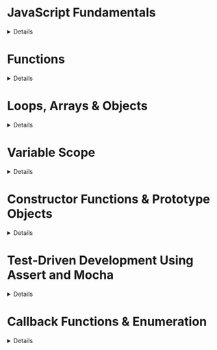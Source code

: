 # JavaScript Fundamentals


<details>
<details>
<summary>
Variables
</summary>
JavaScript, like other programming languages, allows us to declare variables and assign values to them, so that we can reference them later.

We declare variables using the keyword `var`:

```js
var name = "Mickey";
```

Notice that we end each line with a semicolon to tell the JavaScript runtime that it has reached the end of our statement.

JavaScript has a feature called automatic semicolon insertion which means that semicolons are optional for the most part. We will be writing our semicolons manually for the duration of this course however, as it's important to know where they do and don't belong.
</details>
<details>
<summary>
Dynamic Typing
</summary>

Dynamically typed languages type check at run time, in contrast to statically typed languages which type check at compile time. Type checking is the verification of a value's type, so that the environment can determine which operations are safe or unsafe. For example, whether or not it is safe to call a particular method on it.

> Instructor note: Ask the class...

Knowing that JavaScript is dynamically typed, what would we expect to happen if we reassign the value of the following variable `greeting` to be a number?

<details>
<br>

<summary>
Answer
</summary>

The JavaScript runtime will decide which type to use when the code runs. So while the value of `greeting` is initially a string, it can be reassigned to be a number.

```js
var greeting = "hello";
greeting = 5;
console.log(greeting);
// -> 5
```

</details>
<br>
</details>

### Data Types

check the data type of a value using the `typeof` operator

<details>
<summary>
Number
</summary>

Number is the only numerical data type in JavaScript. It does not differentiate between whole and decimal numbers.


The standard arithmetic operators are available to us:

- Addition `+`
- Subtraction `-`
- Multiplication `*`
- Division `/`
- Exponentiation `**`
- Remainder `%`
</details>
<details>
<summary>
String
</summary>

Strings can be declared with:

- double quotation marks (`"`)
- single quotation marks (`'`)
- backticks (`` ` ``)

We can also use the `String()` function to convert non-string values to strings.

```js
String(5);
// -> '5'
```

We can use the `+` operator to concatenate strings.


Using backticks to declare a string allows us to use string interpolation.

```js
var name = "Donald";
`Hello, ${name}`;
// -> 'Hello, Donald'
```

</details>
<details>
<summary>
Null
</summary>

The `null` value is used when a value is deliberately absent. A database might return `null` if you are trying to fetch a record that doesn't exist or you might return `null` from a search function when it finds no matches.
</details>
<details>
<summary>
Undefined
</summary>
Undefined is the default value and type of declared variables where no value has been assigned.

```js
var myVariable;

myVariable;
// -> undefined

typeof myVariable;
// -> 'undefined'
```

`undefined` is different from `ReferenceError`, which is the error we get when trying to use a variable that hasn't been declared.

```js
bananas;
// -> ReferenceError: bananas is not defined
```

`NaN` is Not-A-Number. It is of type of number but has no numerical value. We get `NaN` when we perform some illegal mathematical operations. A numerical value `+ undefined` is probably the most common operation that results in `NaN`. This might happen if you try to access a value that you believe is a number but is actually `undefined`.

```js
undefined + 1;
// -> NaN
```
</details>
<details>
<summary>
Boolean
</summary>

A `Boolean` has one of two values, either true or false. Like in other languages the key role of the `Boolean` values is for control flow.

</details>
<details>
<summary>
Symbol
</summary>

In newer versions of JavaScript, we have a new type of primitive: `Symbol`. They are not widely used yet, and you will see them far less frequently than the other types of primitive we have looked at.

They function quite differently from symbols that you might have seen in other languages. In JavaScript, they are primarily used to create unique keys within key-value pairs.
</details>

### Control Flow

<details>
<summary>
Conditionals
</summary>

As with other programming languages, JavaScript allows us to write conditionals. This is the syntax for the `if` statement:

```js

if (first expression) {
  statement to run if first expression evaluated as true
}
else if (second expression) {
  statement to run if second expression evaluated as true
}
else {
  statement to run if all other expressions evaluated as false
}



if (1 > 0) {
  var message = "1 is greater than 0";
}
else if (1 == 0) {
  var message = "1 is equal to 0";
}
else {
  var message = "1 is not greater than 0";
}
```

We can output the value of message using `console.log()`

```js
// ...

console.log("message", message) // NEW
```

> It's good practice to pass a string label to `console.log()` as the first argument to more easily identify the output.

We can run the file using Node.

```sh
node control_flow.js
```

</details>
<details>
<summary>
Short-circuiting
</summary>

JavaScript employs short-circuiting. This means that in the above `if` statement, as the first condition is satisfied, the `else if` and `else` conditions and associated code blocks are never executed.

</details>
<details>
<summary>
Truthy and Falsy Values
</summary>

While we know that the boolean values are true or false, we often want to evaluate a non-boolean value as true or false when working with control flow. For example, as an `if` statement expects a boolean value as its condition, whatever you pass to it will be coerced to either `true` or `false`. `null` is a falsy value so will be coerced to `false`.

```js
// control_flow.js

if (null) {
  console.log('This will never happen.');
}
```

When we are learning a language we need to know which expressions and non-boolean values evaluate as `true` and which evaluate as `false`. The result of these evaluations are called the 'truthy' and 'falsy' values and are different for different languages.

</details>



### Equality

<details>
<summary>
Strict Equality (`===`)
</summary>

The triple equals (strict equality) operator compares for equality by checking if both the type and value are the same.
</details>
<details>
<summary>
Loose Equality (`==`)
</summary>


The double equals (abstract or loose equality) operator compares for equality *after* having coerced the values to a common type. This is a product of JavaScript being a weakly typed language, as previously discussed.

Because loose equality can cause unexpected behaviour, unless you have a good reason, it is good practice to use the triple equals (`===`), which only evaluates to true if both the value and the type match.
</details>
<details>
<summary>
Logical Operators
</summary>

We can use the logical operators 'and' (`&&`) and 'or' (`||`) to make logic expressions.

```js
(1+1 === 2) && (1+1 === 4); // -> false
(1+1 === 2) || (1+1 === 4); // -> true
```
We can also use `!` for "not".

```js
!true;
// -> false
```

Short-circuiting also applied to the logical operators. This means that if the first expression in an `&&` statement evaluates to false, JavaScript does not bother evaluating the second expression, because the statement will evaluate to false regardless.

Similarly, if the first expression in an `||` statement is true, JavaScript does not bother evaluating the second expression, because the statement will evaluate to true regardless.
</details>
<br>
<br>
<br>

</details>

# Functions
<details>
<details>
<summary>
Named Function Declarations
</summary>

To declare the function we use the `function` keyword followed by a name for the function and brackets (`()`). Then braces are used to define the function body. To return a value from our function we use the `return` keyword.

```js
function sayHello() {
  return 'Hello World!';
}
```

We make the code inside the function run by referring to it by it's name and using brackets `()` to invoke / call it: `sayHello()`.

```js
function sayHello() {
  return 'Hello World!';
}
console.log('sayHello message:', sayHello());
// -> sayHello message: Hello World!
```
</details>
<details>
<summary>
Arguments and Parameters
</summary>

To use the argument inside our function we need to declare a parameter.

```js
function sayHello(name) { // MODIFIED
  return `Hello ${name}!`; // MODIFIED
}

console.log('sayHello message:', sayHello('Danielle'));
// -> sayHello message: Hello Danielle!
```


### Default Parameters

```js
function sayHello(name = 'World') { // MODIFIED
  return `Hello ${name}!`;
}

console.log('sayHello with no arguments:', sayHello());
// -> sayHello with no arguments: Hello World!
```

We can add more parameters by listing them between the brackets `()`, separated by commas `,`.

```js
function sayHello(greeting, name = 'World') { // MODIFIED
  return `${greeting} ${name}!`;
}
console.log('sayHello message:', sayHello('Hi', 'Danielle')); // MODIFIED
// -> sayHello message: Hi Danielle!
```
Note: We have put the default parameter second, so that if only one argument is passed, the argument will be treated as `greeting`, and `World!` with be used as the value for `name`.

### Hoisting

A slightly strange feature of the named `function` declaration is that the `function` declaration is "hoisted". This means that when the JavaScript interpreter parses the code, and just before it actually runs, it essentially moves the function declaration to the top of the file. This means that we can use our function before it is declared.

```js
console.log('sayHello message:', sayHello('Danielle', 'Hi')); // MODIFIED
// -> sayHello message: Hi Danielle!

function sayHello(name = 'World', greeting) { // MODIFIED
  return `${greeting} ${name}!`;
}
```
</details>
<details>
<summary>
Anonymous Function Expressions
</summary>


 Functions are first-class objects. This means, like numbers, strings, arrays or objects, we can store functions in variables, put them in arrays or objects. We can also call methods on functions, pass functions into functions as arguments and even `return` a function from another function.

```js
var add = function (firstNumber, secondNumber) {
  return firstNumber + secondNumber;
}

console.log('1 + 3 with add:', add(1, 3));
// -> 1 + 3 with add: 4
```

Since we can store function objects in variables, we can refer to them later by the name of the variable, so in this case, the function name is optional. This is called an "anonymous" function expression.

</details>
<details>
<summary>
Arrow Functions
</summary>


```js
var multiply = (firstNumber, secondNumber) => {
  return firstNumber * secondNumber;
}
console.log('multiply 2 by 5:', multiply(2, 5));
// -> multiply 2 by 5: 10
```

This time the `function` keyword is dropped and an arrow function has a "fat arrow" (`=>`). This forms an anonymous function expression: `() => {}`. Arrow functions are _always_ anonymous, they cannot be named. If we want to refer to them later they must be assigned into a variable.

### Implicit Return

When our arrow function's body only contains a single expression, we can write it on one line and omit the `return` keyword and the braces. The function will implicitly return the expression the arrow is pointing to.

```js
var multiply = (firstNumber, secondNumber) => firstNumber * secondNumber; // MODIFIED
console.log('multiply 2 by 5:', multiply(2, 5));
```

`multiply`'s body only has one expression, `firstNumber * secondNumber`, which is evaluated and returned implicitly. This makes writing simple function very concise.

</details>
<br>
<br>
</details>

# Loops, Arrays & Objects
<details>
In JavaScript, _all_ objects inherently store their data in a key-value pair structure. So these are simply called objects.
<details>
<summary>
Arrays
</summary>


```js
var sports = [];
```

To put data in our array as we create it, we list the values separated by commas. (`,`)

```js
var sports = ['football', 'tennis', 'rugby']; // UPDATED
```

### Array Methods

We can add a new element to the end of our array with the `push` method.

```js
sports.push('curling');
console.log( sports );

// -> [ 'football', 'tennis', 'curling' ]
```

We can get the current number of elements with the `length` property, subtract one, and get the index of the last element.

```js
var lastSport = sports[sports.length - 1];
console.log(lastSport);

// -> darts
```

Let's get rid of that last item, with the `pop` method.

```js
sports.pop();
console.log(sports);

// -> [ 'football', 'tennis', 'rugby', 'curling', 'snooker' ]
```

`pop` also returns the removed item

```js
console.log(sports.pop()); // UPDATED
// -> darts

console.log(sports);
// -> [ 'football', 'tennis', 'rugby', 'curling', 'snooker' ]
```

`pop` and `push` operate on the end of the array. We can do the same to the start of the array using `shift` and `unshift` respectively.

Add an item to the start with `unshift`.

```js
sports.unshift('basketball');
console.log(sports);

// -> [ 'basketball', 'football', 'tennis', 'rugby', 'curling', 'snooker' ]
```

Remove the first item with `shift`. (also returns the removed item to us)

```js
console.log(sports.shift());
// -> basketball

console.log(sports);
// -> [ 'football', 'tennis', 'rugby', 'curling', 'snooker' ]
```

These methods are useful, but they only let us modify the beginning or end of the array. What about when if we want to remove something from the middle of the array? Let's remove `'curling'` using the [`splice` method](https://developer.mozilla.org/en-US/docs/Web/JavaScript/Reference/Global_Objects/Array/splice) we're going to need to use it's index position. We pass splice the index position to start removing items at, and as the second argument, the number of items to remove. It returns an array of all of the items it removed, and modifies the original array we called it on.

```js
console.log(sports.splice(3, 1));
// -> [ 'curling' ]

console.log(sports);
// -> [ 'football', 'tennis', 'rugby', 'snooker' ]
```

### Iterating Over Arrays

When we have an array, and want to do the same thing with each value in the array, we can use a `for` loop. To loop through an array we can use the `for...of` statement. This probably looks similar to `for` loops you might have seen in other languages.

```js
for (var currentSport of sports) {
  var bigSport = currentSport.toUpperCase();
  console.log( bigSport );

  // -> FOOTBALL
  // -> TENNIS
  // -> RUGBY
  // -> SNOOKER
}
```

JavaScript also supports the "long-form" `for` loop syntax. It allows us to run a counter for the index ourselves, and access the array's elements manually using that index. This gives us complete control. We can achieve the same behaviour as the `for...of` loop above like so.

```js
for (var i = 0; i < sports.length; i++) {
  var currentSport = sports[i];
  var bigSport = currentSport.toUpperCase();
  console.log( bigSport );

  // -> FOOTBALL
  // -> TENNIS
  // -> RUGBY
  // -> SNOOKER
}
```

It can be quite a confusing syntax when you first see it. After the `for` we have three separate statements, separated by semi-colons. (`;`)

```js
for (initialiseCounter; condition; incrementCounter) {

}
```

The `initialiseCounter` section runs once, before we begin looping. Here we tend to declare and set and initial value of some kind of counter variable.

The `condition` is checked before every iteration of the loop. If it's `true`, we loop again, if it's `false`, we stop looping and continue the program after the closing brace. (`}`)

The `incrementCounter` section is run after each iteration of the loop. Here we usually want to change our counter variable in some way so that after the appropriate number of iterations, the `condition` is `false` and the loop can end.

You might not have seen the `i++` syntax in the `incrementCounter` section of this `for` statement. `++` is essentially a shorthand for `i += 1`, as incrementing a number by `1` is so common, (for example, in most `for` loops) there's a special operator to do just that. `i += 1` is just a shorthand for `i = i + 1`.

So why bother with this more complicated syntax if we're just doing the same thing as `for...of` does?

This syntax is much more flexible, we can do almost anything with it. We could increment the index by 2 each iteration, skipping out every second element. Or we start our counter at the last index, decrement our index counter rather than incrementing, and iterate over the array backwards.

```js
for (var i = sports.length - 1; i >= 0; i--) {
  var currentSport = sports[i];
  var bigSport = currentSport.toUpperCase();
  console.log( bigSport );

  // -> FOOTBALL
  // -> TENNIS
  // -> RUGBY
  // -> SNOOKER
}
```
</details>
<details>
<summary>
Objects
</summary>

Javascript's objects store data in key-value pairs. We can create one with the object literal notation, `{}`.

```js
var movie = {};
console.log(movie);
// -> {}
```

Our object is currently empty, it has no key-value pairs in it. We can add key-value pairs to our object literal as we define it. A key separated from its associated value by a colon (`:`), and each key-value pair is separated from the next by a comma (`,`). As _all_ keys are `string`s, we don't need to wrap them in quotes. (`'` / `"`)

```js
var movie = { // UPDATED
  title: 'It\'s a Wonderful Life',
  year: 1946,
  language: 'Spanish'
};

console.log(movie);

// -> {
// ->   title: 'It\'s a Wonderful Life',
// ->   year: 1946,
// ->   language: 'French',
// -> }
```

We can access a value by using the dot notation (`.`).

```js
var title = movie.title;
console.log(title);

// -> It's a Wonderful Life
```

Let's add an array of some of the cast to our movie. We can add new properties using the same dot notation. This time assigning _to_ the property rather than _from_ it.

```js
movie.cast = ['James Stewart', 'Donna Reed'];
console.log(movie);

// -> {
// ->   title: 'It\'s a Wonderful Life',
// ->   year: 1946,
// ->   language: 'French',
// ->   cast: ['James Stewart', 'Donna Reed'],
// -> }
```

This looks exactly the same when modifying an existing property. Let's change the language to `'English'`.

```js
movie.language = 'English';
console.log(movie);

// -> {
// ->   title: 'It\'s a Wonderful Life',
// ->   year: 1946,
// ->   language: 'English',
// ->   cast: ['James Stewart', 'Donna Reed'],
// -> }
```

As an alternative to dot notation (`.`) we can use square bracket notation (`[]`). We do this providing a string, the property name,  between square brackets.

```js
movie['language'] = 'French';
console.log(movie);

// -> {
// ->   title: 'It\'s a Wonderful Life',
// ->   year: 1946,
// ->   language: 'French',
// ->   cast: ['James Stewart', 'Donna Reed']
// -> }
```

This is a bit more typing than the dot notation, but is necessary in some cases. Dot notation won't work when using a property name that contains special characters such a hyphens (`-`) or colons (`:`) etc.

```js
movie.subtitle-language = 'German';

// -> ReferenceError: Invalid left-hand side in assignment
```

```js
movie['subtitle-language'] = 'German'; // UPDATED
console.log(movie);

// -> {
// ->   title: 'It\'s a Wonderful Life',
// ->   year: 1946,
// ->   language: 'French',
// ->   cast: ['James Stewart', 'Donna Reed'],
// ->   subtitle-language: 'German',
// ->   ratings: { critic: 94, audience: 95 }
// -> }
```

However, most of the time we'll use camelCase instead of kebab-case. You may need to use the square bracket notation when dealing with JavaScript objects from an outside data source that uses special characters in their property names.

Another use case for square bracket notation is when you need to dynamically access properties using a variable. This allows us to write DRY, reusable code.

```js
var propertyToAccess = 'subtitle-language'; // NEW
movie[propertyToAccess] = 'German'; // UPDATED
console.log(movie);

// -> {
// ->   title: 'It\'s a Wonderful Life',
// ->   year: 1946,
// ->   language: 'French',
// ->   cast: ['James Stewart', 'Donna Reed'],
// ->   subtitle-language: 'German',
// ->   ratings: { critic: 94, audience: 95 }
// -> }
```

### Nested Objects

Our movie object now our `rating`, which we keep modifying, and also a `critic-rating`. We could structure this information better by storing it in another object. We've seen that the values of our object's properties can be strings, numbers, even arrays, and they can be regular JavaScript objects as well.

```js
movie.ratings = {
  critic: 94,
  audience: 95
};
console.log(movie);

// -> {
// ->   title: 'It\'s a Wonderful Life',
// ->   year: 1946,
// ->   language: 'French',
// ->   cast: ['James Stewart', 'Donna Reed'],
// ->   subtitle-language: 'German',
// ->   ratings: { critic: 94, audience: 95 }
// -> }
```

### Iterating Over Objects

As with arrays, a common task with a collection of data if iterating through all the pieces of data within it, one at a time. We can do this with the `for...in` statement. `for...in` gives us each key in the object in turn. We can then use the key to access the value.

```js
for (var key in movie) {
  var value = movie[key];
  console.log(`The ${key} is ${value}`);

  // -> The title is It's a Wonderful life
  // -> The year is 1946
  // -> The language is French
  // -> The cast is James Stewart,Donna Reed
  // -> The subtitle-language is German
  // -> The ratings is [object Object]
}
```

We could also achieve this same functionality with a plain `for` loop. If we had an array of the object's keys, we could iterate through that array. Lucky for us, JavaScript has an `Object.keys` function that does just that.

```js
var keys = Object.keys(movie);

for (var i = 0; i < keys.length; i++) {
  var key = keys[i];
  var value = movie[key];
  console.log(`The ${key} is ${value}`);

  // -> The title is It's a Wonderful life
  // -> The year is 1946
  // -> The language is French
  // -> The cast is James Stewart, Donna Reed
  // -> The subtitle-language is German
  // -> The ratings is [object Object]
}
```
</details>
</details>


# Variable Scope
<details>

## Intro

We're going to look at variable scoping, how `var` works, and then `let` and `const`.

## Function Scope with `var`

The `var` keyword declares a variable in the current function's scope, is only defined within that function, and can't be seen outside it.

```js
var secretsFunction = function () {
  var pinCode = [0, 0, 0, 0];
  console.log('pinCode inside secretsFunction:', pinCode);
  // -> pinCode inside secretsFunction: [ 0, 0, 0, 0 ]
}
secretsFunction();
console.log('pinCode outside secretsFunction:', pinCode);
// -> ReferenceError: pinCode is not defined
```

This means that our variables aren't all in the same global scope. When working globally scoped variables, we can end up with variable name clashes. `var` saves us from this.

### Lexical Scope

Lexical scope: functions capture the variables from the parent scope in which they are defined. We can access variables inside the function that are declared outside the function.

```js
var name = 'Jill'; // NEW
var secretsFunction = function () {
  var pinCode = [0, 0, 0, 0];
  console.log('name inside secretsFunction:', name); // MODIFIED
  // -> name inside secretsFunction: Jill
}
secretsFunction();
console.log('name outside secretsFunction:', name); // MODIFIED
// -> name outside secretsFunction: Jill
```

## Block Scope with `let`

 We want a variable scoped only to the `for` loop's block `{}`. We want block scope, and to get it, we can use the `let` keyword.

```js
var filterNames = function (names, letter) {
  var filteredNames = [];
  for (let name of names) { // MODIFIED
    if (name[0] === letter) {
      filteredNames.push(name);
    }
  }
  console.log('name after loop:', name);
  // -> ReferenceError: name is not defined
  return filteredNames
}
```

Variables declared with `let` are "block scoped" sothey don't exist outside the block `{}`. Like function scopes, any further, nested blocks within a certain block scope will be able to access the `let` declared variable. Anything outside the block (again, in a similar way to how function scopes work) won't be able to access variable within the block where the `let` variable is declared.

Many people argue that you should never use `var`. Using `let` you can still create variables that are scoped to a whole function, by declaring them at the "top level" of the function, outside any other blocks. This can often signal your intentions for the variable better than using `var` and its unusual function scoping behaviour.

Instead of using `var` like this:

```js
let isItFive = function (number) {
  if (number === 5) {
    var result = true;
  }
  else {
    var result = false;
  }
  return result;
}
```

We would use `let` like this:


```js
let isItFive = function (number) {
  let result;
  if (number === 5) {
    result = true;
  }
  else {
    result = false;
  }
  return result;
}
```


## Constants with `const`

Sometimes we don't ever intend for a variable to change so we can use `const`. The scope of `const` variables is block scoped just like `let`.

```js
let calculateEnergy = function (mass) {
  const speedOfLight = 299792458;
  return mass * speedOfLight ** 2;
}
let energyOfMe = calculateEnergy(75);
console.log('energyOfMe (if I had a mass of 75kg)', energyOfMe);
// -> energyOfMe (if I had a mass of 75kg) 6740663840526132000
```

The speed of light is a constant, we don't want to be changing it during our function. The `const` keyword will help us out by throwing an error if we try to reassign to that variable. If we set it to `0`, set it to itself multiplied by 2, or even if we increment it by `1` with the `++` operator it will give the error, `TypeError: Assignment to constant variable.`.

```js
let calculateEnergy = function (mass) {
  const speedOfLight = 299792458;
  speedOfLight++ // NEW
  // -> TypeError: Assignment to constant variable.
  return mass * speedOfLight ** 2;
}
let energyOfMe = calculateEnergy(75);
console.log('energyOfMe (if I had a mass of 75kg)', energyOfMe);
```

We have to remove any code which reassigns the value of `speedOfLight` in order to make our code run at all.

```js
  // speedOfLight++ // MODIFIED
```

There are a couple more variables in this code that we never want to reassign. What happens if we allow our function assignment by reassigned?

```js
let calculateEnergy = function (mass) {
  const speedOfLight = 299792458;
  // speedOfLight++
  return mass * speedOfLight ** 2;
}
calculateEnergy = () => 0
let energyOfMe = calculateEnergy(75);
console.log('energyOfMe (if I had a mass of 75kg)', energyOfMe);
// -> energyOfMe (if I had a mass of 75kg) 0
```

We probably shouldn't allow our function to be reassigned now that we can prevent it. The same is true of the `energyOfMe` variable, why would we want to let it change? We get the result of the function, and all we do with it is `log` it out, we don't want it to change.

```js
const calculateEnergy = function (mass) { // MODIFIED
  const speedOfLight = 299792458;
  // speedOfLight++
  return mass * speedOfLight ** 2;
}
// calculateEnergy = () => 0 // MODIFIED
const energyOfMe = calculateEnergy(75); // MODIFIED
console.log('energyOfMe (if I had a mass of 75kg)', energyOfMe);
```

`const` isn't going to let us make this mistake. Generally, using `const` as much as possible makes our code more robust and less prone to another developer (or ourselves) accidentally changing something that shouldn't be changed.

However, `const` has its limitations. It _only_ prevents us from reassigning to the constant variable. It won't stop us modifying any mutable objects that are declared with `const`.

```js
const song = {
  title: 'Raspberry Beret',
  artist: 'Prince'
};
console.log('song before mutation', song);
song.title = 'When Doves Cry';
console.log('song after mutation', song);

const songs = [
  song,
  'Happy Birthday',
  'Hey Jude'
];
console.log('songs array before mutation', songs);
songs[1] = 'Call Me Maybe';
songs.pop();
console.log('songs array after mutation', songs);
```

`const` still prevents us accidentally reassigning the variable to a totally new object, so we still want to use it for mutable objects as well as [immutable](https://en.wikipedia.org/wiki/Immutable_object) values like `number`s and `string`s.

## Global Scope

If we don't use one of the key words (`var`, `let` or `const`) when declaring a variable, it will be in global scope, and available everywhere.

```js
const helloWorld = function () {
  result = "Hello World!";
}

console.log(result);
// -> "Hello World!"
```

Polluting the global scope in this way is bad practice. We always want to use a key word when declaring a variable.

## Recap

What is the difference between `let` and `const`?

<details>
<summary>Answer</summary>
`const` variables cannot be reassigned later in the program.
</details>

What are the respective scopes of `var`, `let` and `const` declared varaiables?

<details>
<summary>Answer</summary>

- `var`: function scope
- `let`: block scope
- `const`: block scope

</details>

What does `const` not prevent us from modifying?

<details>
<summary>Answer</summary>

The contents of any mutatable objects, like arrays or objects. `const` **only** prevents reassignment to the variable.

</details>

## Conclusion

Now we know the different behaviours and uses for `var`, `let` and `const`, we can make our code safer and less prone to mistakes. We can avoid `var`s unusual function scoping, and avoid accidental mutations with `const`.

Broadly speaking, when defining a variable, use `const`. If you need to reassign that variable's value, switch to `let`. `var` is only actually appropriate in rare circumstances. So we're not going to see it much from this point on.
</details>


# Constructor Functions & Prototype Objects
<details>
**Lesson Duration: 90 minutes**

### Learning Objectives
- Understand how the `new` operator works
- Be able to create objects using constructor functions
- Understand the benefits of attaching functions to a prototype
- Be able to attach functions to an object's prototype
- Be able to `require` one module into another

## Intro

We've learned about the basic JavaScript language features, now it's time to start putting them all together and considering how we might use them to structure an application.

Classes are the building blocks that we use to construct applications in object-oriented programming, so learning how to create them in JavaScript is the next logical step.

JavaScript is an object based language, but it isn't strictly object-oriented like Ruby, Java or a lot of other languages. That doesn't prevent us from applying the OO design principles that we know and love.

## "Classes" in JavaScript

Strictly speaking there is no class construct in JavaScript, although we can achieve something very similar using the constructor function pattern.

Constructor functions might look and behave slightly differently to a traditional class, but they allow us to achieve the same goal: creating objects.

## Constructor Function Notation

Let's imagine that we want to create a `Person` object to model Shaggy. We can use a constructor function to achieve this in the same way that we might use a class in another language:

```bash
touch person.js
```

```js
// person.js

const Person = function () {

}

const shaggy = Person();
console.log('shaggy:', shaggy);
// -> shaggy: undefined
```

> The correct naming convention for constructor functions is PascalCase / UpperCamelCase.

A constructor function is just like any other function. Seeing as we are not returning anything from our function, the return value of the `Person` function will be `undefined`. As a result the value of `shaggy` is `undefined`.

## The `new` Operator

If we add a `new` operator before our function call, its behaviour changes. Instead of returning `undefined`, it will return an empty `Person` object.

```js
const Person = function () {

}

const shaggy = new Person(); // MODIFIED
console.log('shaggy:', shaggy);
// -> shaggy: Person {}
```

`shaggy` knows that it was created using the `Person` constructor.

> Instructor note: Ask the students not to code along here

If we were to manually return an object from the function, then we would get back a plain object instead. It wouldn't know that it was created using the `Person` constructor.

```js
const Person = function () {
  return { name: 'Shaggy Rogers' }; // NEW
}

const shaggy = new Person();
console.log('shaggy:', shaggy);
// -> shaggy: { name: 'Shaggy Rogers' }
```

The `new` operator is now ignored and the value of `shaggy` is the plain object that we returned. It doesn't even know that it was created via the `Person` constructor function.

This isn't what we want...

The key thing to remember is that we never explicitly return anything from a constructor function because it prevents the `new` operator from working properly.

## Adding Properties to Objects

We can give objects properties (also known as attributes) to store information about them (their state). Let's give our person a name property with a `String` value.

To do this we will need to access and modify the `Person` object as it's being constructed. How can we do that?

In JavaScript there is a special keyword that we can use to refer to the object that we're currently creating from inside our constructor function: `this`.

```js
const Person = function () {
  console.log('this:', this); // MODIFIED
  // -> this: Person {}
}

const shaggy = new Person();
console.log('shaggy:', shaggy);
// -> shaggy: Person {}
```

They're the same object! `this` refers to whichever `Person` we're creating at the time.

### Task: (10 minutes)

- Add a name property with the value `'Shaggy Rogers'` to the object that is returned from our constructor
- `console.log` only `shaggy`'s name property instead of the entire object

<details>
<summary>Example solution</summary>

```js
const Person = function () {
  this.name = 'Shaggy Rogers'; // MODIFIED
}

const shaggy = new Person();
console.log('name:', shaggy.name); // MODIFIED
// -> name: Shaggy Rogers
```

</details>

<br>

Notice that we're able to access `shaggy`'s name property directly. There are no access modifiers in JavaScript. There are ways to encapsulate data, effectively mimicking the `private` access modifier that you may have encountered when working with other languages, but this is a fairly advanced topic in JavaScript.

If a property should share the same initial value across all instances, we can hard code the value in the constructor as we did here with `name`.

People have different names, so in this case we should pass the value in to our constructor function as an argument to make our code more versatile or dynamic:

```js
const Person = function (name) { // MODIFIED
  this.name = name; // MODIFIED
}

const shaggy = new Person('Shaggy Rogers'); // MODIFIED
```

Now we can pass in a name when we create a `Person` object and as a result different people can have different names.

## Adding Methods To Objects

Due to the fact that functions are objects that can be stored in variables in JavaScript, we can attach methods to our objects in exactly the same way that we attach properties.

To do this we can use the `this` keyword, give our method a name and then assign an anonymous function as it's value. We can then access the method using the dot (`.`) notation, just like we would if we were accessing a property, and invoke the method by adding brackets (`()`) for our argument list.

```js
const Person = function (name) {
  this.name = name;

  this.greet = function () { // NEW
    console.log(`Hi! My name is ${ this.name }`);
  }
}

const shaggy = new Person('Shaggy Rogers');
shaggy.greet(); // NEW
// -> Hi! My name is Shaggy Rogers
```

> We can use the `this` keyword to refer to the object that is calling our method too; in this case `shaggy`. This is called the context.

Now our object has some behaviour!

If we create another object using the `Person` constructor, it will also have an identical `greet` function attached to it.

```js
const velma = new Person('Velma Dinkley');
velma.greet();
// -> Hi! My name is Velma Dinkley
```

We can also access the method on this new object, which is awesome, but there's a better way to do this. We are essentially creating multiple identical copies of the `greet` method and attaching one to every instance.

```js
console.log('shaggy:', shaggy);
console.log('velma:', velma);

// -> shaggy: { name: 'Shaggy Rogers', greet: [Function] }
// -> velma: { name: 'Velma Dinkley', greet: [Function] }
```

> Instructor note: Ask the class...

Can you think of any disadvantages of storing the same method on multiple objects?

<details>
<summary>Answer</summary>

- Multiple versions of the exact same function object stored in memory

</details>

## Prototypes

Instead of adding methods in our constructor function, we can add our methods to the constructor's prototype object.

### What is a Prototype Object?

Before we learn about prototype objects in JavaScript, let's think about what the word prototype means in English.

The Oxford English Dictionary defines a prototype as:

*"A first or preliminary version of a device or vehicle from which other forms are developed."*

In JavaScript a prototype object acts as a central store of information which all objects created via a particular constructor function can access.

### How do we do this?

When we create objects using a constructor function with the `new` operator, the constructor's prototype object is assigned to it. Prototype objects are just objects with key-value pairs, like any other in JavaScript.

Let's access the `Person` object `prototype` and add a greet method to it.

```js
const Person = function (name) {
  this.name = name;
}

Person.prototype.greet = function () { // NEW
  console.log(`Hi! My name is ${ this.name }`);
}
```

We created a new key, `greet`, within the `Person` constructors prototype object and assigned a function as its value.

This method will now be stored only on the shared prototype object, instead of each `Person` instance.

```js
const shaggy = new Person('Shaggy Rogers');
shaggy.greet();
// -> Hi! My Name is Shaggy Rogers

const velma = new Person('Velma Dinkley');
velma.greet();
// -> Hi! My Name is Velma Dinkley

console.log('shaggy:', shaggy);
console.log('velma:', velma);
// -> shaggy: { name: 'Shaggy Rogers' }
// -> velma: { name: 'Velma Dinkley' }
```

Notice that the `greet` function is no longer attached to each object, but they still have access to the method.

We can see these object's prototypes using `Object.getPrototypeOf`.

```js
console.log("shaggy's prototype:", Object.getPrototypeOf(shaggy));
console.log("velma's prototype:", Object.getPrototypeOf(velma));
```

### How does this work?

If we try to call a method on an object, JavaScript first will check if the method exists on the object itself. If it doesn't find it then it will check the object's prototype.

Therefore when we call `greet()` on `shaggy`, JavaScript will first look for that method on `shaggy`. It won't find it there so JavaScript will check the `Person` prototype and find it there. If the method was not found on the prototype object then JavaScript would conclude that `shaggy.greet` is not a function.

![prototypal inheritance](./images/prototypal_inheritance.png)

*Calling a Method That is Defined on a Prototype Object*

> It is possible to create a prototypal inheritance chain but, like multiple inheritance in other languages, it is usually best to avoid it.

### Why do we do this?

Storing methods on a prototype, instead of the objects themselves, is more memory efficient. When we do this only one copy of each method exists in memory. If we were to store a copy of every method on every object that we created, then we would be using additional memory to store multiple copies of the exact same function.

### Task: (15 minutes)

1. Create a new file - pet.js
2. Create a Pet constructor
3. Assign values to the following properties in your Pet constructor via parameters:
	- name
	- species
4. Add an eat method to your `Pet`'s prototype. This method should accept a `food` parameter and output a string containing the `name` property and the `food` that was eaten. For example: `'Scooby Doo ate a Scooby Snack'`.

<details>
<summary>Example solution</summary>

```bash
touch pet.js
```

```js
// pet.js

const Pet = function (name, species) {
  this.name = name;
  this.species = species;
}

Pet.prototype.eat = function (food) {
  console.log(`${ this.name } ate a ${ food }`);
}

const scooby = new Pet('Scooby Doo', 'Dog');
scooby.eat('Scooby Snack');
```

</details>

## Requiring and Exporting Modules

This is great so far. We can do just about anything that we could do with a class in another language. Now only one thing remains...

Let's get our objects speaking to each other!

> Note: Remove everything apart from the constructor functions and prototype methods from each file

First we'll create another file:

```bash
touch app.js
```

This will be the entry point into our application where we will create objects using our constructors.

To do that we will need to `require` the constructors from the other files:

```js
// app.js

const Pet = require('./pet.js');
const Person = require('./person.js');
```

> The .js file extensions are optional when using `require`.

We're using UpperCamelCase for `Person` and `Pet` here because we're importing the constructor functions and storing them in variables.

Now that we have imported our constructors, let's create an instance of `Pet` and `Person` and access their methods:

```js
// app.js

const scooby = new Pet('Scooby Doo', 'Dog');
scooby.eat('Scooby Snack');

const shaggy = new Person('Shaggy Rogers');
shaggy.greet();
```

We aren't done just yet. If we run app.js now we should hit an error.

```bash
node app.js
# -> TypeError: Pet is not a constructor
```

`Pet` is not a constructor. We didn't tell JavaScript what we would like to export from each file, so we just got back empty objects.

Let's tell JavaScript which objects we actually want to export from each file:

```js
// person.js

module.exports = Person;
```

```js
// pet.js

module.exports = Pet;
```

In this case we want to export our constructor functions.

We can think of `require` as a function that looks at whichever file we tell it to and gives us back the value of `module.exports` for that file.

### Task: (15 minutes)

- Assign a pet property in the `Person` constructor via a parameter
- Add a `feedPet` method to `Person.prototype` which:
	- Accepts a `food` parameter
	- Outputs a string containing the person and pet's names and the food. For example: `'Shaggy Rogers fed Scooby Doo a Scooby Snack'`
	- Invokes the pet's `eat` method and passes the `food` to it

<details>
<summary>Example solution</summary>

```js
// person.js

const Person = function (name, pet) { // UPDATED
  this.name = name;
  this.pet = pet; // NEW
}

Person.prototype.greet = function () {
  console.log(`Hi! My name is ${ this.name }`);
}

Person.prototype.feedPet = function (food) { // NEW
  const message = `${ this.name } fed ${ this.pet.name } a ${ food }`;
  console.log(message);
  this.pet.eat(food);
}
```

```js
// app.js

const scooby = new Pet('Scooby Doo', 'Dog');
const shaggy = new Person('Shaggy Rogers', scooby); // UPDATED

shaggy.greet();
shaggy.feedPet('Scooby Snack');
// -> Hi! My name is Shaggy Rogers
// -> Shaggy Rogers fed Scooby Doo a Scooby Snack
// -> Scooby Doo ate a Scooby Snack
```

</details>

## Recap

> Instructor note: Ask the class...

Step by step: what happens when we invoke a function using the `new` operator?

<details>
<summary>Answer:</summary>

- An object is created within the constructor
- JavaScript assigns the constructor functions prototype to that object
- We assign properties to the object
- The object is returned from the constructor function

</details>

<br>


Which keyword can we use to refer to an object inside its constructor?

<details>
<summary>Answer:</summary>

`this`

</details>

<br>

What is the main advantage of storing methods on a prototype object?

<details>
<summary>Answer:</summary>

- Memory efficiency

</details>

## Conclusion

Now we can use constructor functions to create objects with a similar set of properties and prototype objects to store methods for them.

This allows us to write much more DRY (Don't Repeat Yourself) code than if we were to manually create these objects, as well as allowing us to ensure that all of objects of a similar type have the same set of properties and behaviours.
</details>


# Test-Driven Development Using Assert and Mocha
<details>
**Duration: 120 minutes**

## Learning Objectives
- Be able to write basic tests using Node's Assert module
- Be able to write unit tests using Assert in combination with Mocha
- Be able to run test files with Mocha using an npm script

## Intro

We've learned the fundamentals of JavaScript and we're able to use them to write some fairly robust code, but how can we be sure that our code works?

We could use `console.log()` to verify that our functions have the expected output, but then our code would be littered with redundant statements that aren't relevent to it's functionality.

We could remove those `console.log()`s once we're satisfied that our code works, but then how would we test that our code still works if we were to refactor it?

Unit tests to the rescue!

## Assert

Node ships with a basic testing module out of the box which we can use to unit test our code. This module provides us with a set of assertion methods that can be used for testing.

These testing tools are quite primitive, in that they don't offer much functionality, and are usually used in tandem with a testing framework like Mocha as a result.

We'll begin by taking a look at Node's Assert module on it's own so that we can get a feel for how it works before we start using it with a testing framework.

## Writing Tests with Assert

The first thing that we'll need to do is create a .js file to work in.

```sh
touch play.js
```

Node ships with the `assert` module out of the box, but if we want to use it then we have to `require` it.

```js
// play.js

const assert = require('assert');
```

Now we're ready to start writing some basic tests.

### `assert.equal()`

Now that we have access to the `assert` module, we can use any of the methods that come with it. We can use the `equal()` method to check if two values are the same, just like you might have done when unit testing in other languages.

```js
assert.equal(true, true);
```

We can then run our tests in the same way that we would run any other .js file.

```sh
node play.js
```

Notice that we don't get any feedback at all. This isn't ideal. Node will only tell us if our tests are failing. Let's break our test and see what happens.

```js
assert.equal(true, false);
```

```sh
node play.js

# -> AssertionError [ERR_ASSERTION]: true == false
```

>Note: Assert will only show us one failing test at a time. Comment out any failing tests before moving on

This is better than nothing but it isn't very descriptive or expressive.

Another potential issue that we could encounter when using  `equal()` is that, as we can see from the above AssertionError, it uses JavaScript's abstract equality operator (`==`).

If the two parameters are of different types then JavaScript will first try to find a common type for them before determining whether or not they are equal.

The following test will convert the string `'1'` to a numerical value before performing a strict comparison on them, deciding that they are equal and passing.

```js
assert.equal(1, '1');
```

Just like using the abstract equality operator (`==`) elsewhere in our code this can lead to unexpected behaviours, such as the following test passing.

```js
assert.equal([], ![]);
```

We should be as specific as possible when testing therefore avoid using `equal()`.

### `assert.strictEqual()`

Assert gives us another method, `strictEqual()`, which uses JavaScripts strict equality operator (`===`). As a general rule of thumb we should use that instead of `equal()` so that we can be certain that our tests are passing or failing for the right reasons.

The following test will fail.

```js
assert.strictEqual(1, '1');
```

```sh
node play.js

# -> AssertionError [ERR_ASSERTION]: 1 === '1'
```

The two values are not strictly the same so this is typically the desired behaviour of our tests.

There is one more thing that we need to know when writing our assertions with Assert: when comparing objects using `equal()` or `strictEqual()` JavaScript will check if they are the same object.

The following test will fail as a result of this.

```js
assert.strictEqual([1, 2, 3], [1, 2, 3]);
```

The arrays look the same but they aren't physically the same array.

The following test, however, will pass because both variables refer to the exact same array.

```js
const firstArray = [1, 2, 3];
const secondArray = firstArray;
assert.equal(firstArray, secondArray);
```

### `assert.deepEqual()` and `assert.deepStrictEqual()`

Assert gives us another set of methods; `deepEqual()`  and `deepStrictEqual()`. These methods look at the values contained within the object and use those to determine if the objects are equal, rather than checking if the object are the same object.

The following test will pass because even though the first and second parameters are not the same array they contain values which are equal.

```js
assert.deepEqual([1, 2, 3], [1, 2, 3]);
```

Similarly to `equal()`, `deepEqual()` uses JavaScript's abstract equality operator (`==`). We can mix `String`s and `Number`s and the test will still pass.

```js
assert.deepEqual([1, 2, 3], ['1', '2', '3']);
```

We can use `deepStrictEqual()`, which uses JavaScript's strict equality operator (`===`) to avoid this behaviour. The following test will fail because the contents of the array are not strictly the same values.

```js
assert.deepStrictEqual([1, 2, 3], ['1', '2', '3']);
```

```sh
npm test

# -> AssertionError [ERR_ASSERTION]: [ 1, 2, 3 ] deepStrictEqual [ '1', '2', '3' ]
```

Third-party assertion libraries are available if you need something more fully featured but Assert should be able to take care of all of our needs for the time being.

## Mocha

Node's built in assert module is very basic as you can see. It gives us some methods that we can use to test our code but that's all. It doesn't even tell us if our tests are passing. If we only used `assert` to test our code then our test files could quickly become an unintelligible mess of calls to `equal()` unless we wrote our own testing framework to organise them.

Mocha has some nice features that help us to organise our tests and gives us much more readable and descriptive output.

## Writing Unit Tests With Mocha and Assert

Now that we've seen how some of the methods that we can get from Assert work, let's create a model, employing TDD, and look at how we can use Mocha to better organise and run our tests.

Before we do, it's worth mentioning that Mocha supports a number of different syntaxes. The type we're going to use is _Behaviour Driven Development_, or BDD.

BDD is an extension of TDD which attempts to focus on the user, and the product. Tests written in a BDD style will follow the format "It should...", and they should tie in closely to the user stories that you or your UX colleagues should have written.

> (As a... I want to... So that...)

The first thing that we'll need to do is create some files to work in. We're going to model a taxi, so we'll need a file for our `Taxi` model and corresponding spec file. We typically create a specs folder to keep our tests organised separately from our models and name our test files the same as our models with a \_spec suffix. For example, the test file for our taxi model will be called taxi_spec.js.

```sh
touch taxi.js
mkdir specs
touch specs/taxi_spec.js
```

We're going to be using Mocha to write and run our tests, so we have to install it using npm.

We'll use Mocha during development but our tests aren't necessary to actually run our application, so we'll save Mocha as a dev dependency.

If someone was to then clone our project with the intention of running it without modifying the code, they could use `npm install --production` to avoid installing our dev dependencies.

```sh
npm init
npm install --save-dev mocha
```

We have a test file and we've installed Mocha, so now we have everything that we need. How do we run our tests?

We want to use Mocha to run all of the files in our specs folder.

```sh
mocha specs

# -> zsh: command not found: mocha
```

We installed Mocha as a dependency of our project, but our Terminal has no idea what Mocha is.

There are a few ways that we could solve this problem: we could install Mocha globally, which would allow us to use this command, but then if another developer were to try to run our code then they would have to install Mocha too. Instead we can use an npm script to tell npm to run our tests with Mocha. We installed Mocha using npm, so npm knows what Mocha is.

We can create npm scripts by adding a name to refer to them by and the command that we want to execute as a key-value pair to the `"scripts"` object in our package.json.

npm expects us to have a `"test"` script, so it provides one by default. We can then update it's value so that it runs our tests for us.

```js
// package.json

"scripts": {
  "test": "mocha specs" // UPDATED
},
```

Now that we've added our npm script we can run it using `npm test` while we're at the same level as our package.json.

```sh
npm test

# -> 0 passing
```

When we run `npm test` npm looks at the scripts that we have defined in our for the key `"test"`, when it finds it executes the string value in Terminal for us; in this case `mocha specs`.

The script runs okay but we have 0 passing tests because we haven't written any tests yet.

If we want to start writing tests then the first thing that we have to do is require Assert and the model that we want to test. We'll be testing our `Taxi` model.

```js
// taxi_spec.js

const assert = require('assert');
const Taxi = require('../taxi.js');
```

### `describe()`

Before we write our first test let's take a look at one of the organisational functions that Mocha gives us: `describe()`.

Describe can be used to group similar tests. In this case we are going to use `describe()` to label our tests with the name of the relevant model. This will be displayed in the Terminal output when we run our tests. Later on when we have a lot of different models this will make the output of our tests a lot easier to read.

We'll call Mocha's `describe()` function and pass it two arguments:

1. The name of the model that we're testing as a `String`, in this case `'Taxi'`
2. A function which will contain all of the tests associated with the thing that we're describing. This syntax might look a little bit strange right now but we'll learn more about this very soon.

```js
describe('Taxi', function () {

});
```

### `it()`

Inside of the function that we're passing to `describe()` we can use the `it()` function for each of our test cases.

For the moment, we're just going to pass a single argument to `it()`: a `String` describing the test case.

We're going to add a manufacturer property to our `Taxi` so let's describe our test accordingly.

```js
describe('Taxi', function () {
  it('should have a manufacturer');
});
```

When combined with `it()` our test names should be readable and expressive. For example:

- `it('should have a name')`
- `it('can calculate the number of days until Christmas')`

Ideally, these should come from the user stories that you or your colleagues have written. This will help to keep you focussed on your product, and your MVP.

This also makes the output of our tests meaningful and errors easier to interpret as a result. If we run `npm test` now we can see what our test output will look like.

Notice that this test is listed as being `pending`. Pending tests are just tests that we haven't tackled yet - they're neither passing, nor failing.

It can be quite useful to write a few pending tests at once, so that we can see what we have to do. Let's add another:

```js
describe('Taxi', function () {
  it('should have a manufacturer');
  it('should have a model');
});
```

Now, we should have two pending tests. Let's get started on writing the body of the test.

In order to write the body of the test, we have to do something a bit odd; just as we did with `describe`, we have to pass a function as the second argument to `it()`.

```js
describe('Taxi', function () {
  it('should have a manufacturer', function(){

  });

  it('should have a model');
});
```

This _anonymous_ function will contain the setup for our test, and our `assert`.

### Arrange-Act-Assert

As with many other testing frameworks we can use the arrange-act-assert pattern here.

1. Arrange: Perform any setup that might be required for the test
2. Act: Perform the action that we want to test
3. Assert: Check that our action had the expected result

```js
it('should have a manufacturer', function () {
  const taxi = new Taxi('Toyota');      // Arrange
  const actual = taxi.manufacturer;     // Act
  assert.strictEqual(actual, 'Toyota'); // Assert
});
```

We've written our test but it should fail because we haven't written the code to make it pass yet. As always we should run our test now so that we can see it fail.

If you've never seen a test fail then you can't be sure that it's a good test.

```sh
npm test

# -> 1 failing
# -> TypeError: Taxi is not a constructor
```

Now we know exactly where to start. Let's create the constructor function for our `Taxi`, making sure not to forget our `module.exports`.

```js
// taxi.js

const Taxi = function (manufacturer) {
  this.manufacturer = manufacturer;
}

module.exports = Taxi;
```

Now we should be able to run our test again and it should pass.

```sh
npm test

# -> 1 passing
```

Next we're going to add a model property to our `Taxi`. Let's write the test first.

```js
// taxi_spec.js

describe('Taxi', function () {
// ...

  it('should have a model', function () { // NEW
    const taxi = new Taxi('Toyota', 'Prius');
    const actual = taxi.model;
    assert.strictEqual(actual, 'Prius')
  });
});
```

Again, we should run our test so that we can see it fail. If it passed already then we would know that we had made a mistake.

```sh
npm test

# -> 1 passing
# -> 1 failing
# -> AssertionError [ERR_ASSERTION]: undefined === 'Prius'
```

`taxi.model` gives us back undefined, not the `String` that we want. That's because we haven't set that property in the constructor yet.

Let's go ahead and add that model property to our `Taxi`.

```js
// taxi.js

const Taxi = function (manufacturer, model) {
  this.manufacturer = manufacturer;
  this.model = model;
}
```

Now we should be able to run our tests again and see them both pass.

```sh
npm test

# -> 2 passing
```

### `beforeEach()`

So far, so good. There's some repetition in our test cases though. We're creating a new `Taxi` object in each test.

Mocha gives us some handy hooks which we can use to execute code at specific points during testing. In this case we want to create an object before each test, so we can use `beforeEach()`.

```js
// taxi_spec.js

describe('Taxi', function () {
  beforeEach();

  // ...
});
```

In contrast to the Mocha functions that we've used so far `beforeEach()` doesn't require a `String`. We'll just pass it the function that we want to execute before each of our test cases.

```js
let taxi;

beforeEach(function () {
  taxi = new Taxi('Toyota', 'Prius');
});
```

> We have to declare any variables outside of `beforeEach()` to prevent them from being scoped locally to that function.

We can now remove the `Taxi` objects that we created in each test and use the one that we're creating before each test using the `beforeEach()` hook.

```js
it('should have a manufacturer', function () {
  const actual = taxi.manufacturer;
  assert.strictEqual(actual, 'Toyota');
});

it('should have a model', function () {
  const actual = taxi.model;
  assert.strictEqual(actual, 'Prius');
});
```

### Task: 5 minutes

Add a `driver` property to our taxi. This should be a `String` containing the driver's name.

- Write a test to ensure that our taxi has a driver.
- Add a `driver` property to the taxi.

<details>
<summary>Example solution</summary>

```js
// taxi_spec.js

it('should have a driver', function () {
  const actual = taxi.driver;
  assert.strictEqual(actual, 'Jane');
});
```

```js
// taxi.js

const Taxi = function (manufacturer, model, driver) { // UPDATED
  this.manufacturer = manufacturer;
  this.model = model;
  this.driver = driver; // NEW
}
```

</details>

### Nested `describe()`s

`describe()`s can be nested within each other. This can be useful for grouping similar tests. We might have several tests cases to test the various outcomes of one piece of functionality, for example.

We're going to add an array of passengers to our `Taxi`, so let's use another `describe()` to group all of our tests relating to passenger functionality together.

```js
// taxi_spec.js

describe('Taxi', function () {
// ...

  describe('passengers', function () {

  });
});
```

We can use then use `it()` for any test cases relating to this functionality, just like we did earlier.

First let's write a test to assert that we initially have an empty array of passengers.

```js
describe('passengers', function () {
  it('should start with an empty array of passengers');
});
```

Remember: if we want to assert that two array objects have the same values then we have to use `assert.deepEqual()`.

```js
describe('passengers', function () {
  it('should start with an empty array of passengers', function () {
    const actual = taxi.passengers;
    assert.deepStrictEqual(actual, []);
  });
});
```

Let's run our test and see it fail.

```sh
npm test

# -> 3 passing
# -> 1 failing
# -> AssertionError [ERR_ASSERTION]: undefined deepEqual []
```

Our test fails because `taxi.passengers` is `undefined` and we want it to be an empty array. That's because we haven't defined it in our constructor.

Let's add that empty array of passengers to our `Taxi` constructor now.

```js
// taxi.js

const Taxi = function (manufacturer, model, driver) {
  // ...
  this.passengers = []; // NEW
}
```

Now our test should pass.

```sh
npm test

# -> 4 passing
```

Next we're going to extend our `Taxi`, adding additional functionality for the passengers array.

### Task: 20 minutes

Employing TDD, add the following methods to your taxi:

- `numberOfPassengers`
- `addPassenger`
- `removePassengerByName`
- `removeAllPassengers`

A passenger should be represented as a `String` containing the passenger's name.

<details>
<summary>Example Solution</summary>

```js
// taxi_spec.js

it('should be able to return the number of passengers', function () {
  const actual = taxi.numberOfPassengers();
  assert.strictEqual(0, actual);
});

it('should be able to add passengers', function () {
  taxi.addPassenger('Mike');
  const actual = taxi.numberOfPassengers();
  assert.strictEqual(actual, 1);
});

it('should be able to remove a passenger by name', function () {
  taxi.addPassenger('Mike');
  taxi.addPassenger('Lucas');
  taxi.removePassengerByName('Lucas');
  const actual = taxi.numberOfPassengers();
  assert.strictEqual(1, actual);
});

it('should be able to remove all passengers', function () {
  taxi.addPassenger('Mike');
  taxi.addPassenger('Lucas');
  taxi.removeAllPassengers();
  const actual = taxi.numberOfPassengers();
  assert.strictEqual(0, actual);
});
```

```js
// taxi.js

Taxi.prototype.numberOfPassengers = function () {
	return this.passengers.length;
}

Taxi.prototype.addPassenger = function (passenger) {
  this.passengers.push(passenger);
}

Taxi.prototype.removePassengerByName = function (passenger) {
  const indexOfPassenger = this.passengers.indexOf(passenger);
  this.passengers.splice(indexOfPassenger, 1);
}

Taxi.prototype.removeAllPassengers = function () {
  this.passengers.splice(0, this.numberOfPassengers());
}
```

</details>

## Recap

> Instructor note: Ask the class...

Which methods did we use from Node's Assert module?

<details>
<summary>Answers</summary>

`equal()`  
`strictEqual()`  
`deepEqual()`  
`deepStrictEqual()`

</details>

<br>

What is the difference between `equal()` and `strictEqual()`?

<details>
<summary>Answer</summary>

`equal()` uses the abstract equality operator (`==`) while `strictEqual()` uses the strict equality operator (`===`).
</details>

<br>

What is the difference between `equal()` and `deepEqual()`?

<details>
<summary>Answer</summary>

When comparing objects `equal()` expects both arguments to be references to the exact same object, whereas `deepEqual()` will check if the contents of the objects are the same.

</details>

<br>

How can we set up an npm script to run our tests for us?

<details>
<summary>Answer</summary>

Add `mocha specs` to the test script in our package.json. This tells npm to run the files in our specs directory with mocha. We can then run this script using `npm test`.

</details>

<br>

Which Mocha function can we use to group similar tests?

<details>
<summary>Answer</summary>

`describe()`

</details>
</details>


# Callback Functions & Enumeration
<details>


### Introduction
<details>

A higher order function accepts or returns another function. A callback is a function that is passed to a function as an argument.
JavaScript's built in higher-order functions that handle iterating over arrays; the enumeration methods.
</details>

### Higher-order Functions and Callbacks
<details>
In JavaScript, functions are first class objects, they can be stored in variables and data structures; and passed as arguments to other functions.

A higher order function is a function that takes a function as an argument or returns a function.

A callback is a function that is passed to another function as an argument.

Before we start writing our own higher-order functions, let's look at using some that are built in JavaScript methods.
</details>

### Enumeration Methods
<details>

We know we can iterate over an array using a `for of` loop, but there are a number of enumeration methods on the Array prototype that enable us to do the same and some offer us extra functionality. These enumeration methods are higher-order functions; they take in a callback which they invoke for each element of the array.

#### `forEach`

We have seen that we can loop through an array using the `for of` loop. Let's use it to log out each element of an array.

```sh
touch enumeration.js
```

```js
const numbers = [1, 2, 3, 4, 5];

for (const number of numbers) {
  console.log(`This is number ${number}`)
}
```

We can achieve exactly the same result using the enumeration method `forEach`. `forEach` is a method on the Array prototype and is a higher-order function, in that it takes in a callback as an argument. For each element in the array it will invoke that callback passing in the element.

```js
// ...

numbers.forEach((number) => {
  console.log(`This is number ${number}`);
})
```

> Instructor note: Compare the `forEach` with an equivalent enumeration method from another language

#### Using the MDN docs

```js
// ...

numbers.forEach((number, index) => {
  console.log(`This is number ${number} at index position ${index}`);
});
```

#### Task: (5 minutes)

Write a function called `multiplyByTwo` that uses the `forEach` and:

- takes in a array of numbers as an argument.
- returns a new array with each element of the original array multiplied by two.

**Hint:** If you get stuck, start by writing the function using a `for of` loop, then refactor, replacing the `for` loop with the `forEach`.

<details>
<summary>Example solution:</summary>

```js
const multiplyByTwo = function (numbersArray) {
  const multipliedArray = [];

  numbersArray.forEach((number) => {
    const multiplied = number * 2;
    multipliedArray.push(multiplied);
  });

  return multipliedArray;
}

console.log(multiplyByTwo(numbers))
```
<br>

`forEach` doesn't return a value and we can't return anything from the callback that we pass to it. If we try and return from the callback, we are returning into the `forEach` and as `forEach` is implemented in a way that it doesn't do anything with the return value, for have no way of accessing that value. Instead we have to manually handle the value. In this case we have added the modified element into the previously declared empty array. In this way `forEach` is a direct replacement for a `for` loop.

#### Task: (10 minutes)

Using the `forEach` enumeration method, complete the following tasks:

1. Write a function called `getEvens` that returns a new array containing all the even numbers from the original array.
2. Write a function called `sumElements` that returns the sum total of all the elements of the original array.


<details>
<summary>Example Solution:</summary>

```js
const getEvens = function (numbersArray) {
  const result = [];

  numbersArray.forEach((number, index) => {
    if (number % 2 === 0) {
      result.push(numbers);
    }
  });

  return result;
}
```

```js
const sumElements = function (numbersArray) {
  let total = 0;

  numbersArray.forEach((number) => {
    total += number;
  })

  return total;
}
```

</details>
<br>

#### Other enumeration methods (`map`, `filter`, `reduce`)

`map`, `filter` and `reduce` are three commonly used enumeration methods on the Array prototype. They are similar to `forEach`, in that they iterate over the array invoking the callback for each element, passing in the element, but they each have some extra functionality. While we can use `forEach` to achieve the same results, the benefits of using these methods where appropriate include:

- cleaner, more readable and expressive code
- inversion of control - we don't have to worry about the implementation details of how JavaScript `maps`, `filters` or `reduces`

#### Paired discussion (5 minutes)

<details>
<summary>Answers:</summary>

1.	`map` returns a new array of the same length as the original array, but with a transformation made to some or all of the elements.

	`filter` returns a new array containing a subset, or selection, of the original array based on a condition.

	`reduce` returns a single value. Common examples of using `reduce` is for finding the sum total of all the elements in an array, or finding the largest of all the elements. In both cases we _reduce_ the array down to one value.

2.	`multiplyByTwo` - `map`  
	`getEvens` - `filter`  
	`sumElements` - `reduce`

</details>
<br>


<details>
<summary>Answers:</summary>

It needs a parameter to accept the current element of the array and it must return the value to be added to the new array.

</details>
</br>

```js
const multiplyByTwo = function (numbersArray) {
  const transformedArray = numbersArray.map((number) => {
    return number * 2;
  });

  return transformedArray;
}

console.log(multiplyByTwo(numbers));
```

#### Task (15 minutes):

Refactor:

 - `getEvens` to use filter
 - `sumElements` to use reduce

<details>
<summary>Example Solution</summary>

```js
const getEvens = function (numbersArray){

  const filteredArray = numbersArray.filter((number) => {
    return number % 2 === 0;
  });

  return filteredArray;
}

console.log(getEvens(numbers));
```

```js
const sumElements = function (numbersArray) {
  const total = numbersArray.reduce((runningTotal, number) => {
    return runningTotal + number;
  }, 0)

  return total;
}

console.log(sumElements(numbers))
```

</details>
<br>


#### How are these higher-order functions implemented?

If we were writing our own version of `forEach`, it would need to take in two arguments:

1. The array, because we are not writing this on the Array prototype we need to get access to the array by taking it in as argument.
2. The callback that will be invoked to for each element in the array.

Then we will iterate over the array, invoking the callback, passing in the current element on each iteration.

```js
const ourForEach = function (array, callback) {
  for (const element of array) {
    callback(element);
  }
};

const numbers = [1, 2, 3, 4, 5];

ourForEach(numbers, (number) => {
  console.log('the number is:', number);
});
```
</details>
